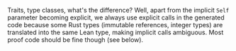 Traits, type classes, what's the difference? Well, apart from the implicit `Self` parameter becoming explicit, we always use explicit calls in the generated code because some Rust types (immutable references, integer types) are translated into the same Lean type, making implicit calls ambiguous. Most proof code should be fine though (see below).
